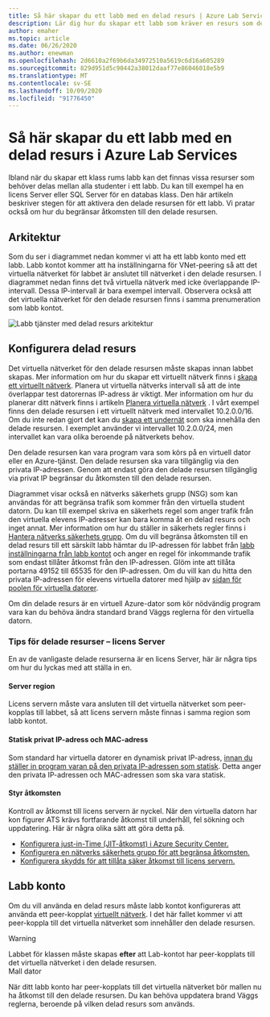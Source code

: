 ```yaml
---
title: Så här skapar du ett labb med en delad resurs | Azure Lab Services
description: Lär dig hur du skapar ett labb som kräver en resurs som delas mellan eleverna.
author: emaher
ms.topic: article
ms.date: 06/26/2020
ms.author: enewman
ms.openlocfilehash: 2d6610a2f69b6da34972510a5619c6d16a605289
ms.sourcegitcommit: 829d951d5c90442a38012daaf77e86046018e5b9
ms.translationtype: MT
ms.contentlocale: sv-SE
ms.lasthandoff: 10/09/2020
ms.locfileid: "91776450"
---
```

# <a name="how-to-create-a-lab-with-a-shared-resource-in-azure-lab-services"></a>Så här skapar du ett labb med en delad resurs i Azure Lab Services

Ibland när du skapar ett klass rums labb kan det finnas vissa resurser som behöver delas mellan alla studenter i ett labb.  Du kan till exempel ha en licens Server eller SQL Server för en databas klass.  Den här artikeln beskriver stegen för att aktivera den delade resursen för ett labb.  Vi pratar också om hur du begränsar åtkomsten till den delade resursen.

## <a name="architecture"></a>Arkitektur

Som du ser i diagrammet nedan kommer vi att ha ett labb konto med ett labb.  Labb kontot kommer att ha inställningarna för VNet-peering så att det virtuella nätverket för labbet är anslutet till nätverket i den delade resursen.  I diagrammet nedan finns det två virtuella nätverk med icke överlappande IP-intervall.  Dessa IP-intervall är bara exempel intervall.  Observera också att det virtuella nätverket för den delade resursen finns i samma prenumeration som labb kontot.

![Labb tjänster med delad resurs arkitektur](./media/how-to-create-a-lab-with-shared-resource/shared-resource-architecture.png)

## <a name="setup-shared-resource"></a>Konfigurera delad resurs

Det virtuella nätverket för den delade resursen måste skapas innan labbet skapas.  Mer information om hur du skapar ett virtuellt nätverk finns i [skapa ett virtuellt nätverk](../virtual-network/quick-create-portal.md).  Planera ut virtuella nätverks intervall så att de inte överlappar test datorernas IP-adress är viktigt.  Mer information om hur du planerar ditt nätverk finns i artikeln [Planera virtuella nätverk](../virtual-network/virtual-network-vnet-plan-design-arm.md) . I vårt exempel finns den delade resursen i ett virtuellt nätverk med intervallet 10.2.0.0/16.  Om du inte redan gjort det kan du [skapa ett undernät](../virtual-network/virtual-network-manage-subnet.md#add-a-subnet) som ska innehålla den delade resursen.  I exemplet använder vi intervallet 10.2.0.0/24, men intervallet kan vara olika beroende på nätverkets behov.

Den delade resursen kan vara program vara som körs på en virtuell dator eller en Azure-tjänst. Den delade resursen ska vara tillgänglig via den privata IP-adressen.  Genom att endast göra den delade resursen tillgänglig via privat IP begränsar du åtkomsten till den delade resursen.

Diagrammet visar också en nätverks säkerhets grupp (NSG) som kan användas för att begränsa trafik som kommer från den virtuella student datorn.  Du kan till exempel skriva en säkerhets regel som anger trafik från den virtuella elevens IP-adresser kan bara komma åt en delad resurs och inget annat.  Mer information om hur du ställer in säkerhets regler finns i [Hantera nätverks säkerhets grupp](../virtual-network/manage-network-security-group.md#work-with-security-rules). Om du vill begränsa åtkomsten till en delad resurs till ett särskilt labb hämtar du IP-adressen för labbet från [labb inställningarna från labb kontot](manage-labs.md#view-labs-in-a-lab-account) och anger en regel för inkommande trafik som endast tillåter åtkomst från den IP-adressen.  Glöm inte att tillåta portarna 49152 till 65535 för den IP-adressen.  Om du vill kan du hitta den privata IP-adressen för elevens virtuella datorer med hjälp av [sidan för poolen för virtuella datorer](how-to-set-virtual-machine-passwords.md).

Om din delade resurs är en virtuell Azure-dator som kör nödvändig program vara kan du behöva ändra standard brand Väggs reglerna för den virtuella datorn.

### <a name="tips-for-shared-resources---license-server"></a>Tips för delade resurser – licens Server
En av de vanligaste delade resurserna är en licens Server, här är några tips om hur du lyckas med att ställa in en.
#### <a name="server-region"></a>Server region
Licens servern måste vara ansluten till det virtuella nätverket som peer-kopplas till labbet, så att licens servern måste finnas i samma region som labb kontot.

#### <a name="static-private-ip-and-mac-address"></a>Statisk privat IP-adress och MAC-adress
Som standard har virtuella datorer en dynamisk privat IP-adress, [innan du ställer in program varan på den privata IP-adressen som statisk](https://docs.microsoft.com/azure/virtual-network/virtual-networks-static-private-ip-arm-pportal). Detta anger den privata IP-adressen och MAC-adressen som ska vara statisk.  

#### <a name="control-access"></a>Styr åtkomsten
Kontroll av åtkomst till licens servern är nyckel.  När den virtuella datorn har kon figurer ATS krävs fortfarande åtkomst till underhåll, fel sökning och uppdatering.  Här är några olika sätt att göra detta på.
- [Konfigurera just-in-Time (JIT-åtkomst) i Azure Security Center.](https://docs.microsoft.com/azure/security-center/security-center-just-in-time?tabs=jit-config-asc%2Cjit-request-asc)
- [Konfigurera en nätverks säkerhets grupp för att begränsa åtkomsten.](https://docs.microsoft.com/azure/virtual-network/network-security-groups-overview)
- [Konfigurera skydds för att tillåta säker åtkomst till licens servern.](https://azure.microsoft.com/services/azure-bastion/)

## <a name="lab-account"></a>Labb konto

Om du vill använda en delad resurs måste labb kontot konfigureras att använda ett peer-kopplat [virtuellt nätverk](how-to-connect-peer-virtual-network.md).  I det här fallet kommer vi att peer-koppla till det virtuella nätverket som innehåller den delade resursen.

>[!WARNING]
>Labbet för klassen måste skapas **efter** att Lab-kontot har peer-kopplats till det virtuella nätverket i den delade resursen.  
Mall dator

När ditt labb konto har peer-kopplats till det virtuella nätverket bör mallen nu ha åtkomst till den delade resursen.  Du kan behöva uppdatera brand Väggs reglerna, beroende på vilken delad resurs som används.
